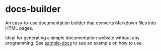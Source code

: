 # docs-builder

An easy-to-use documentation builder that converts Markdown files into HTML pages.

Ideal for generating a simple documentation website without any programming.
See [sample-docs](https://github.com/serg-cs/sample-docs/) to see an example on how to use.
